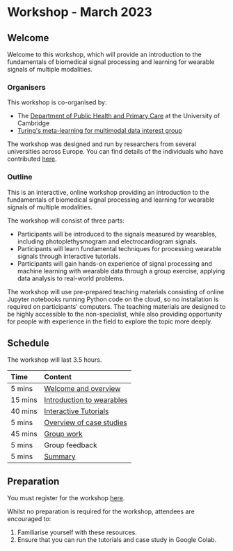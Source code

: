 # Workshop - March 2023

## Welcome

Welcome to this workshop, which will provide an introduction to the fundamentals of biomedical signal processing and learning for wearable signals of multiple modalities.

### Organisers

This workshop is co-organised by:
- The [Department of Public Health and Primary Care](https://www.phpc.cam.ac.uk/) at the University of Cambridge
- [Turing's meta-learning for multimodal data interest group](https://www.turing.ac.uk/research/interest-groups/meta-learning-multimodal-data)

The workshop was designed and run by researchers from several universities across Europe. You can find details of the individuals who have contributed [here](https://github.com/peterhcharlton/bsp-book#contributors-).

### Outline

This is an interactive, online workshop providing an introduction to the fundamentals of biomedical signal processing and learning for wearable signals of multiple modalities.

The workshop will consist of three parts:
- Participants will be introduced to the signals measured by wearables, including photoplethysmogram and electrocardiogram signals.
- Participants will learn fundamental techniques for processing wearable signals through interactive tutorials.
- Participants will gain hands-on experience of signal processing and machine learning with wearable data through a group exercise, applying data analysis to real-world problems.

The workshop will use pre-prepared teaching materials consisting of online Jupyter notebooks running Python code on the cloud, so no installation is required on participants' computers. The teaching materials are designed to be highly accessible to the non-specialist, while also providing opportunity for people with experience in the field to explore the topic more deeply.

## Schedule

The workshop will last 3.5 hours.

| Time | Content |
| :--- | :--- |
| 5 mins | [Welcome and overview](../overview/workshop-2023-03) |
| 15 mins | [Introduction to wearables](../background) |
| 40 mins | [Interactive Tutorials](../tutorials) |
| 5 mins | [Overview of case studies](../case-studies) |
| 45 mins | [Group work](../case-studies) |
| 5 mins | Group feedback |
| 5 mins | [Summary](../summary) |

## Preparation

You must register for the workshop [here](https://turing-uk.zoom.us/meeting/register/tJMofuiprjwiHdw3j6auc_oeuyXjoGyjyoYY).

Whilst no preparation is required for the workshop, attendees are encouraged to:
1. Familiarise yourself with these resources.
2. Ensure that you can run the tutorials and case study in Google Colab.
